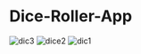 # Dice-Roller-App
![dic3](https://user-images.githubusercontent.com/66793851/86217759-91499680-bb9d-11ea-9a70-8e6916f0f98c.JPG)
![dice2](https://user-images.githubusercontent.com/66793851/86217764-927ac380-bb9d-11ea-9353-866cfb275b9f.JPG)
![dic1](https://user-images.githubusercontent.com/66793851/86217766-93135a00-bb9d-11ea-8b5b-322908edd635.JPG)
